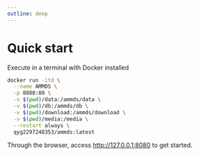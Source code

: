 ```yaml
---
outline: deep
---
```


# Quick start

Execute in a terminal with Docker installed

```sh [docker-cli]
docker run -itd \
  --name AMMDS \
  -p 8080:80 \
  -v $(pwd)/data:/ammds/data \
  -v $(pwd)/db:/ammds/db \
  -v $(pwd)/download:/ammds/download \
  -v $(pwd)/media:/media \
  --restart always \
  qyg2297248353/ammds:latest
```

Through the browser, access http://127.0.0.1:8080 to get started.

<!--@include: ../snippets/copyright.md-->